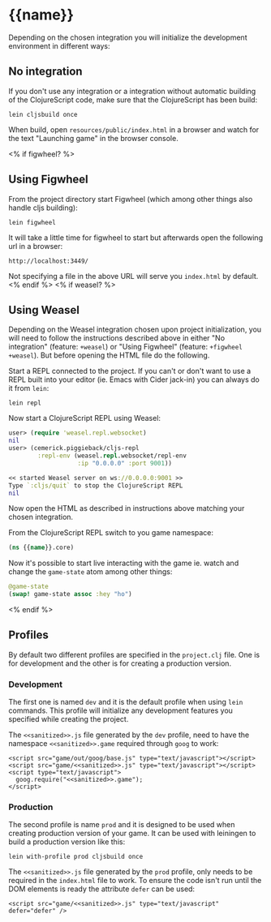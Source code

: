 # {{name}}

Depending on the chosen integration you will initialize the development
environment in different ways:


## No integration

If you don't use any integration or a integration without automatic building of the ClojureScript code,
make sure that the ClojureScript has been build:

    lein cljsbuild once

When build, open `resources/public/index.html` in a browser and watch for the text
"Launching game" in the browser console.

<% if figwheel? %>
## Using Figwheel

From the project directory start Figwheel (which among other things also handle
cljs building):

    lein figwheel

It will take a little time for figwheel to start but afterwards open the
following url in a browser:

    http://localhost:3449/

Not specifying a file in the above URL will serve you `index.html` by default.
<% endif %>
<% if weasel? %>
## Using Weasel

Depending on the Weasel integration chosen upon project initialization, you will
need to follow the instructions described above in either "No integration"
(feature: `+weasel`) or "Using Figwheel" (feature: `+figwheel +weasel`).
But before opening the HTML file do the following.

Start a REPL connected to the project. If you can't or don't want to use a REPL
built into your editor (ie. Emacs with Cider jack-in) you can always do it from
`lein`:

    lein repl

Now start a ClojureScript REPL using Weasel:

``` clojure
user> (require 'weasel.repl.websocket)
nil
user> (cemerick.piggieback/cljs-repl
        :repl-env (weasel.repl.websocket/repl-env
                   :ip "0.0.0.0" :port 9001))

<< started Weasel server on ws://0.0.0.0:9001 >>
Type `:cljs/quit` to stop the ClojureScript REPL
nil
```

Now open the HTML as described in instructions above matching your chosen
integration.

From the ClojureScript REPL switch to you game namespace:

``` clojure
(ns {{name}}.core)
```

Now it's possible to start live interacting with the game ie. watch and change
the `game-state` atom among other things:

``` clojure
@game-state
(swap! game-state assoc :hey "ho")
```
<% endif %>

## Profiles

By default two different profiles are specified in the `project.clj` file.
One is for development and the other is for creating a production version.

### Development

The first one is named `dev` and it is the default profile when using `lein` commands.
This profile will initialize any development features you specified while creating the project.

The `<<sanitized>>.js` file generated by the `dev` profile, need to have the
namespace `<<sanitized>>.game` required through `goog` to work:

    <script src="game/out/goog/base.js" type="text/javascript"></script>
    <script src="game/<<sanitized>>.js" type="text/javascript"></script>
    <script type="text/javascript">
      goog.require("<<sanitized>>.game");
    </script>

### Production

The second profile is name `prod` and it is designed to be used when creating production version
of your game. It can be used with leiningen to build a production version like this:

    lein with-profile prod cljsbuild once

The `<<sanitized>>.js` file generated by the `prod` profile, only needs to be
required in the `index.html` file to work. To ensure the code isn't run until
the DOM elements is ready the attribute `defer` can be used:

    <script src="game/<<sanitized>>.js" type="text/javascript" defer="defer" />